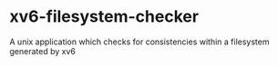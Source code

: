 # xv6-filesystem-checker
A unix application which checks for consistencies within a filesystem generated by xv6
